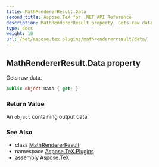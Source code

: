 ```yaml
---
title: MathRendererResult.Data
second_title: Aspose.TeX for .NET API Reference
description: MathRendererResult property. Gets raw data
type: docs
weight: 10
url: /net/aspose.tex.plugins/mathrendererresult/data/
---
```

## MathRendererResult.Data property

Gets raw data.

```csharp
public object Data { get; }
```

### Return Value

An `object` containing output data.

### See Also

* class [MathRendererResult](../)
* namespace [Aspose.TeX.Plugins](../../mathrendererresult/)
* assembly [Aspose.TeX](../../../)


